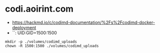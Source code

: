 # codi.aoirint.com

- <https://hackmd.io/c/codimd-documentation/%2Fs%2Fcodimd-docker-deployment>
- ``: UID:GID=1500:1500

```shell
mkdir -p ./volumes/codimd_uploads
chown -R 1500:1500 ./volumes/codimd_uploads
```
